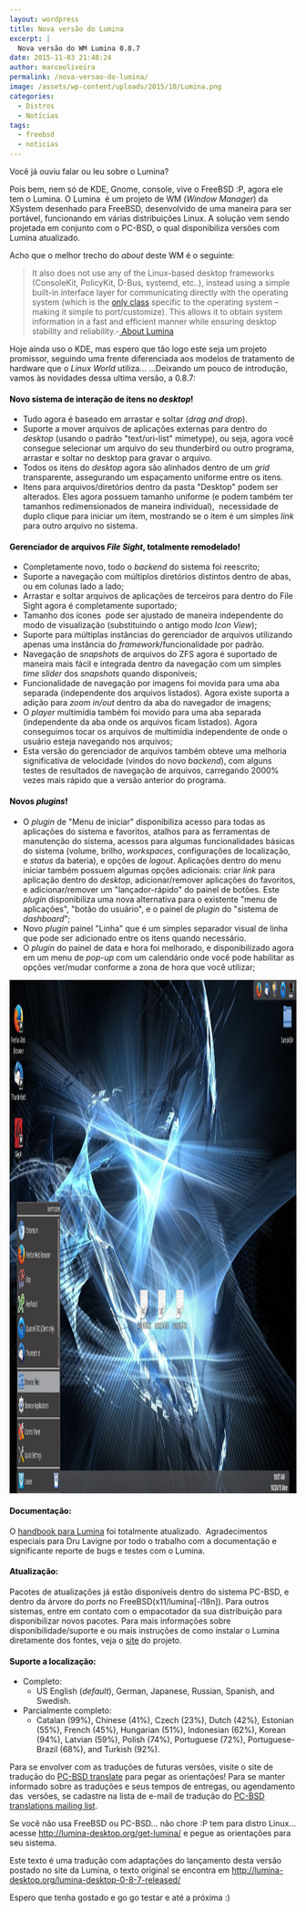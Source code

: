 ```yaml
---
layout: wordpress
title: Nova versão do Lumina
excerpt: |
  Nova versão do WM Lumina 0.8.7
date: 2015-11-03 21:48:24
author: marcooliveira
permalink: /nova-versao-do-lumina/
image: /assets/wp-content/uploads/2015/10/Lumina.png
categories:
  - Distros
  - Notícias
tags:
  - freebsd
  - noticias
---
```


Você já ouviu falar ou leu sobre o Lumina?

Pois bem, nem só de KDE, Gnome, console, vive o FreeBSD :P, agora ele tem o Lumina. O Lumina  é um projeto de WM (<em>Window Manager</em>) da XSystem desenhado para FreeBSD, desenvolvido de uma maneira para ser portável, funcionando em várias distribuições Linux. A solução vem sendo projetada em conjunto com o PC-BSD, o qual disponibiliza versões com Lumina atualizado.

<!--more-->

Acho que o melhor trecho do <em>about</em> deste WM é o seguinte:
<blockquote>It also does not use any of the Linux-based desktop frameworks (ConsoleKit, PolicyKit, D-Bus, systemd, etc..), instead using a simple built-in interface layer for communicating directly with the operating system (which is the <a href="https://github.com/pcbsd/lumina/blob/master/libLumina/LuminaOS.h" target="_blank">only class</a> specific to the operating system – making it simple to port/customize). This allows it to obtain system information in a fast and efficient manner while ensuring desktop stability and reliability.-<a href="http://lumina-desktop.org/" target="_blank"> About Lumina</a></blockquote>
Hoje ainda uso o KDE, mas espero que tão logo este seja um projeto promissor, seguindo uma frente diferenciada aos modelos de tratamento de hardware que o <em>Linux World</em> utiliza... ...Deixando um pouco de introdução, vamos às novidades dessa ultima versão, a 0.8.7:
<h4><span style="color: #000000;">Novo sistema de interação de itens no <em>desktop</em>!</span></h4>
<ul>
	<li>Tudo agora é baseado em arrastar e soltar (<em>drag and drop</em>).</li>
	<li>Suporte a mover arquivos de aplicações externas para dentro do <em>desktop</em> (usando o padrão "text/uri-list" mimetype), ou seja, agora você consegue selecionar um arquivo do seu thunderbird ou outro programa, arrastar e soltar no desktop para gravar o arquivo.</li>
	<li>Todos os itens do <em>desktop</em> agora são alinhados dentro de um <em>grid</em> transparente, assegurando um espaçamento uniforme entre os itens.</li>
	<li>Itens para arquivos/diretórios dentro da pasta "Desktop" podem ser alterados. Eles agora possuem tamanho uniforme (e podem também ter tamanhos redimensionados de maneira individual),  necessidade de duplo clique para iniciar um item, mostrando se o item é um simples <em>link</em> para outro arquivo no sistema.</li>
</ul>
<h4><span style="color: #000000;">Gerenciador de arquivos <em>File Sight</em>, totalmente remodelado!</span></h4>
<ul>
	<li>Completamente novo, todo o <em>backend</em> do sistema foi reescrito;</li>
	<li>Suporte a navegação com múltiplos diretórios distintos dentro de abas, ou em colunas lado a lado;</li>
	<li>Arrastar e soltar arquivos de aplicações de terceiros para dentro do File Sight agora é completamente suportado;</li>
	<li>Tamanho dos ícones  pode ser ajustado de maneira independente do modo de visualização (substituindo o antigo modo <em>Icon View</em>);</li>
	<li>Suporte para múltiplas instâncias do gerenciador de arquivos utilizando apenas uma instância do <em>framework</em>/funcionalidade por padrão.</li>
	<li>Navegação de <em>snapshots</em> de arquivos do ZFS agora é suportado de maneira mais fácil e integrada dentro da navegação com um simples <em>time slider</em> dos <em>snapshots</em> quando disponíveis;</li>
	<li>Funcionalidade de navegação por imagens foi movida para uma aba separada (independente dos arquivos listados). Agora existe suporta a adição para <em>zoom in/out</em> dentro da aba do navegador de imagens;</li>
	<li>O <em>player</em> multimídia também foi movido para uma aba separada (independente da aba onde os arquivos ficam listados). Agora conseguimos tocar os arquivos de multimídia independente de onde o usuário esteja navegando nos arquivos;</li>
	<li>Esta versão do gerenciador de arquivos também obteve uma melhoria significativa de velocidade (vindos do novo <em>backend</em>), com alguns testes de resultados de navegação de arquivos, carregando 2000% vezes mais rápido que a versão anterior do programa.</li>
</ul>
<h4><span style="color: #000000;">Novos <em>plugins</em>!</span></h4>
<ul>
	<li>O <em>plugin</em> de "Menu de iniciar" disponibiliza acesso para todas as aplicações do sistema e favoritos, atalhos para as ferramentas de manutenção do sistema, acessos para algumas funcionalidades básicas do sistema (volume, brilho, <em>workspaces</em>, configurações de localização, e <em>status</em> da bateria), e opções de <em>logout</em>. Aplicações dentro do menu iniciar também possuem algumas opções adicionais: criar <em>link</em> para aplicação dentro do <em>desktop</em>, adicionar/remover aplicações do favoritos, e adicionar/remover um "lançador-rápido" do painel de botões. Este <em>plugin</em> disponibiliza uma nova alternativa para o existente "menu de aplicações", "botão do usuário", e o painel de <em>plugin</em> do "sistema de <em>dashboard</em>";</li>
	<li>Novo <em>plugin</em> painel "Linha" que é um simples separador visual de linha que pode ser adicionado entre os itens quando necessário.</li>
	<li>O <em>plugin</em> do painel de data e hora foi melhorado, e disponibilizado agora em um menu de <em>pop-up</em> com um calendário onde você pode habilitar as opções ver/mudar conforme a zona de hora que você utilizar;</li>
</ul>
<a href="/assets/wp-content/uploads/2015/10/desktop-startmenu-final.png"><img class="aligncenter size-full wp-image-3916" src="/assets/wp-content/uploads/2015/10/desktop-startmenu-final.png" alt="desktop-startmenu-final" width="1600" height="900" /></a>
<h4><span style="color: #000000;">Documentação:</span></h4>
O <a href="http://lumina-desktop.org/handbook/" target="_blank">handbook para Lumina</a> foi totalmente atualizado.  Agradecimentos especiais para Dru Lavigne por todo o trabalho com a documentação e significante reporte de bugs e testes com o Lumina.
<h4><span style="color: #000000;">Atualização:</span></h4>
Pacotes de atualizações já estão disponíveis dentro do sistema PC-BSD, e dentro da árvore do <em>ports</em> no FreeBSD(x11/lumina[-i18n]). Para outros sistemas, entre em contato com o empacotador da sua distribuição para disponibilizar novos pacotes. Para mais informações sobre disponibilidade/suporte e ou mais instruções de como instalar o Lumina diretamente dos fontes, veja o <a href="http://lumina-desktop.org/get-lumina/" target="_blank">site</a> do projeto.
<h4><span style="color: #000000;">Suporte a localização:</span></h4>
<ul>
	<li>Completo:
<ul>
	<li>US English (<em>default</em>), German, Japanese, Russian, Spanish, and Swedish.</li>
</ul>
</li>
	<li>Parcialmente completo:
<ul>
	<li>Catalan (99%), Chinese (41%), Czech (23%), Dutch (42%), Estonian (55%), French (45%), Hungarian (51%), Indonesian (62%), Korean (94%), Latvian (59%), Polish (74%), Portuguese (72%), Portuguese-Brazil (68%), and Turkish (92%).</li>
</ul>
</li>
</ul>
Para se envolver com as traduções de futuras versões, visite o site de tradução do <a href="http://translate.pcbsd.org/projects/lumina/" target="_blank">PC-BSD translate</a> para pegar as orientações! Para se manter informado sobre as traduções e seus tempos de entregas, ou agendamento das  versões, se cadastre na lista de e-mail de tradução do <a href="http://lists.pcbsd.org/mailman/listinfo/translations" target="_blank">PC-BSD translations mailing list</a>.

<span class="message_content">Se você não usa</span> FreeBSD ou PC-BSD... não chore :P tem para distro Linux... acesse <a href="http://lumina-desktop.org/get-lumina/" target="_blank">http://lumina-desktop.org/get-lumina/</a> e pegue as orientações para seu sistema.

Este texto é uma tradução com adaptações do lançamento desta versão postado no site da Lumina, o texto original se encontra em <a href="http://lumina-desktop.org/lumina-desktop-0-8-7-released/" target="_blank">http://lumina-desktop.org/lumina-desktop-0-8-7-released/</a>

Espero que tenha gostado e go go testar e até a próxima :)